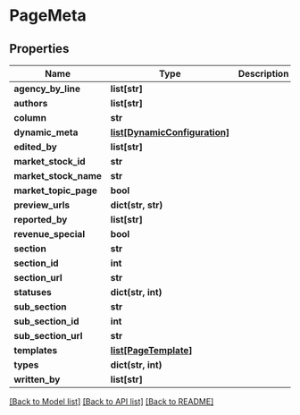 # PageMeta

## Properties
Name | Type | Description | Notes
------------ | ------------- | ------------- | -------------
**agency_by_line** | **list[str]** |  | [optional] 
**authors** | **list[str]** |  | [optional] 
**column** | **str** |  | [optional] 
**dynamic_meta** | [**list[DynamicConfiguration]**](DynamicConfiguration.md) |  | [optional] 
**edited_by** | **list[str]** |  | [optional] 
**market_stock_id** | **str** |  | [optional] 
**market_stock_name** | **str** |  | [optional] 
**market_topic_page** | **bool** |  | [optional] 
**preview_urls** | **dict(str, str)** |  | [optional] 
**reported_by** | **list[str]** |  | [optional] 
**revenue_special** | **bool** |  | [optional] 
**section** | **str** |  | [optional] 
**section_id** | **int** |  | [optional] 
**section_url** | **str** |  | [optional] 
**statuses** | **dict(str, int)** |  | [optional] 
**sub_section** | **str** |  | [optional] 
**sub_section_id** | **int** |  | [optional] 
**sub_section_url** | **str** |  | [optional] 
**templates** | [**list[PageTemplate]**](PageTemplate.md) |  | [optional] 
**types** | **dict(str, int)** |  | [optional] 
**written_by** | **list[str]** |  | [optional] 

[[Back to Model list]](../README.md#documentation-for-models) [[Back to API list]](../README.md#documentation-for-api-endpoints) [[Back to README]](../README.md)

